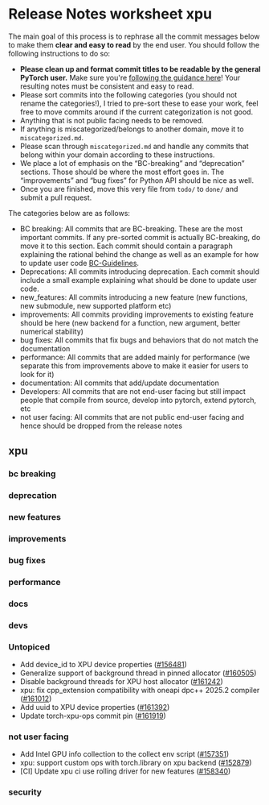 
# Release Notes worksheet xpu

The main goal of this process is to rephrase all the commit messages below to make them **clear and easy to read** by the end user. You should follow the following instructions to do so:

* **Please clean up and format commit titles to be readable by the general PyTorch user.** Make sure you're [following the guidance here](https://docs.google.com/document/d/14OmgGBr1w6gl1VO47GGGdwrIaUNr92DFhQbY_NEk8mQ/edit)! Your resulting notes must be consistent and easy to read.
* Please sort commits into the following categories (you should not rename the categories!), I tried to pre-sort these to ease your work, feel free to move commits around if the current categorization is not good.
* Anything that is not public facing needs to be removed.
* If anything is miscategorized/belongs to another domain, move it to `miscategorized.md`.
* Please scan through `miscategorized.md` and handle any commits that belong within your domain according to these instructions.
* We place a lot of emphasis on the “BC-breaking” and “deprecation” sections. Those should be where the most effort goes in. The “improvements” and “bug fixes” for Python API should be nice as well.
* Once you are finished, move this very file from `todo/` to `done/` and submit a pull request.

The categories below are as follows:

* BC breaking: All commits that are BC-breaking. These are the most important commits. If any pre-sorted commit is actually BC-breaking, do move it to this section. Each commit should contain a paragraph explaining the rational behind the change as well as an example for how to update user code [BC-Guidelines](https://docs.google.com/document/d/14OmgGBr1w6gl1VO47GGGdwrIaUNr92DFhQbY_NEk8mQ/edit#heading=h.a9htwgvvec1m).
* Deprecations: All commits introducing deprecation. Each commit should include a small example explaining what should be done to update user code.
* new_features: All commits introducing a new feature (new functions, new submodule, new supported platform etc)
* improvements: All commits providing improvements to existing feature should be here (new backend for a function, new argument, better numerical stability)
* bug fixes: All commits that fix bugs and behaviors that do not match the documentation
* performance: All commits that are added mainly for performance (we separate this from improvements above to make it easier for users to look for it)
* documentation: All commits that add/update documentation
* Developers: All commits that are not end-user facing but still impact people that compile from source, develop into pytorch, extend pytorch, etc
* not user facing: All commits that are not public end-user facing and hence should be dropped from the release notes

## xpu
### bc breaking
### deprecation
### new features
### improvements
### bug fixes
### performance
### docs
### devs
### Untopiced
- Add device_id to XPU device properties ([#156481](https://github.com/pytorch/pytorch/pull/156481))
- Generalize support of background thread in pinned allocator ([#160505](https://github.com/pytorch/pytorch/pull/160505))
- Disable background threads for XPU host allocator ([#161242](https://github.com/pytorch/pytorch/pull/161242))
- xpu: fix cpp_extension compatibility with oneapi dpc++ 2025.2 compiler ([#161012](https://github.com/pytorch/pytorch/pull/161012))
- Add uuid to XPU device properties ([#161392](https://github.com/pytorch/pytorch/pull/161392))
- Update torch-xpu-ops commit pin ([#161919](https://github.com/pytorch/pytorch/pull/161919))
### not user facing
- Add Intel GPU info collection to the collect env script ([#157351](https://github.com/pytorch/pytorch/pull/157351))
- xpu: support custom ops with torch.library on xpu backend ([#152879](https://github.com/pytorch/pytorch/pull/152879))
- [CI] Update xpu ci use rolling driver for new features ([#158340](https://github.com/pytorch/pytorch/pull/158340))
### security
